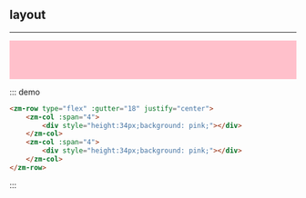 ## layout
---

<zm-row type="flex" :gutter="18" justify="center">
    <zm-col :span="4">
        <div style="height:34px;background: pink;"></div>
    </zm-col>
    <zm-col :span="4">
        <div style="height:34px;background: pink;"></div>
    </zm-col>
</zm-row>

::: demo
```html
<zm-row type="flex" :gutter="18" justify="center">
    <zm-col :span="4">
        <div style="height:34px;background: pink;"></div>
    </zm-col>
    <zm-col :span="4">
        <div style="height:34px;background: pink;"></div>
    </zm-col>
</zm-row>
```
:::
